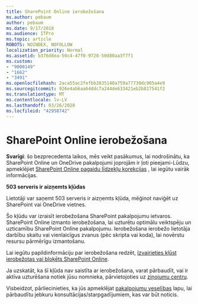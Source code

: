 ```yaml
---
title: SharePoint Online ierobežošana
ms.author: pebaum
author: pebaum
ms.date: 9/17/2018
ms.audience: ITPro
ms.topic: article
ROBOTS: NOINDEX, NOFOLLOW
localization_priority: Normal
ms.assetid: b376d8ea-50c4-47f0-9720-50d80aa3f7f1
ms.custom:
- "9000149"
- "1662"
- "3491"
ms.openlocfilehash: 2aca55ac2fefbb2035140a759a77730dc905a4e9
ms.sourcegitcommit: 926e4ab6aa64ddc7a244de633421eb2b817541f2
ms.translationtype: MT
ms.contentlocale: lv-LV
ms.lasthandoff: 03/26/2020
ms.locfileid: "42958742"
---
```

# <a name="sharepoint-online-throttling"></a>SharePoint Online ierobežošana

**Svarīgi**: šo bezprecedenta laikos, mēs veikt pasākumus, lai nodrošinātu, ka SharePoint Online un OneDrive pakalpojumi joprojām ir ļoti pieejami-Lūdzu, apmeklējiet [SharePoint Online pagaidu līdzekļu korekcijas](https://aka.ms/ODSPAdjustments) , lai iegūtu vairāk informācijas.

**503 serveris ir aizņemts kļūdas**

Lietotāji var saņemt 503 serveris ir aizņemts kļūda, mēģinot naviģēt uz SharePoint vai OneDrive vietnes. 

Šo kļūdu var izraisīt ierobežošana SharePoint pakalpojumu ietvaros. SharePoint Online izmanto ierobežošana, lai uzturētu optimālu veiktspēju un uzticamību SharePoint Online pakalpojumu. Ierobežošana ierobežo lietotāja darbību skaitu vai vienlaicīgus zvanus (pēc skripta vai koda), lai novērstu resursu pārmērīgu izmantošanu. 

Lai iegūtu papildinformāciju par ierobežošana redzēt, [Izvairieties kļūst ierobežotas vai bloķēts SharePoint Online](https://docs.microsoft.com/sharepoint/dev/general-development/how-to-avoid-getting-throttled-or-blocked-in-sharepoint-online).

Ja uzskatāt, ka šī kļūda nav saistīta ar ierobežošana, varat pārbaudīt, vai ir aktīva uzturēšana notiek jūsu nomnieka, pārvietojoties uz [ziņojumu centru](https://portal.office.com/adminportal/home#/MessageCenter).

 Visbeidzot, pārliecinieties, ka jūs apmeklējat [pakalpojumu veselības](https://portal.office.com/adminportal/home#/servicehealth) lapu, lai pārbaudītu jebkuru konsultācijas/starpgadījumiem, kas var būt noticis.

